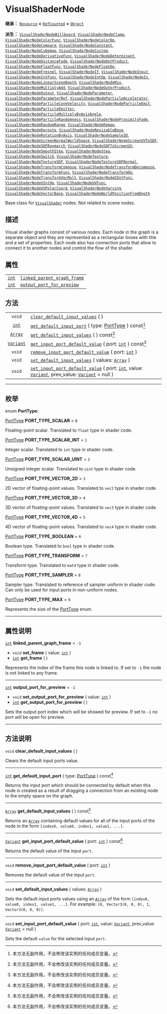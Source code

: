 <!-- ⚠ 请勿编辑本文件 ⚠ -->
<!-- 本文档使用脚本从 WeDot 引擎源码仓库生成。 -->
<!-- 生成脚本：https://github.com/WeDot-Engine/WeDot/tree/4.3/doc/tools/make_md.py； -->
<!-- 原文件：https://github.com/WeDot-Engine/WeDot/tree/4.3/doc/classes/VisualShaderNode.xml。 -->

<div id="_class_visualshadernode"></div>

# VisualShaderNode

**继承：** [`Resource`](class_resource.md) **<** [`RefCounted`](class_refcounted.md) **<** [`Object`](class_object.md)

**派生：** [`VisualShaderNodeBillboard`](class_visualshadernodebillboard.md), [`VisualShaderNodeClamp`](class_visualshadernodeclamp.md), [`VisualShaderNodeColorFunc`](class_visualshadernodecolorfunc.md), [`VisualShaderNodeColorOp`](class_visualshadernodecolorop.md), [`VisualShaderNodeCompare`](class_visualshadernodecompare.md), [`VisualShaderNodeConstant`](class_visualshadernodeconstant.md), [`VisualShaderNodeCubemap`](class_visualshadernodecubemap.md), [`VisualShaderNodeCustom`](class_visualshadernodecustom.md), [`VisualShaderNodeDerivativeFunc`](class_visualshadernodederivativefunc.md), [`VisualShaderNodeDeterminant`](class_visualshadernodedeterminant.md), [`VisualShaderNodeDistanceFade`](class_visualshadernodedistancefade.md), [`VisualShaderNodeDotProduct`](class_visualshadernodedotproduct.md), [`VisualShaderNodeFloatFunc`](class_visualshadernodefloatfunc.md), [`VisualShaderNodeFloatOp`](class_visualshadernodefloatop.md), [`VisualShaderNodeFresnel`](class_visualshadernodefresnel.md), [`VisualShaderNodeIf`](class_visualshadernodeif.md), [`VisualShaderNodeInput`](class_visualshadernodeinput.md), [`VisualShaderNodeIntFunc`](class_visualshadernodeintfunc.md), [`VisualShaderNodeIntOp`](class_visualshadernodeintop.md), [`VisualShaderNodeIs`](class_visualshadernodeis.md), [`VisualShaderNodeLinearSceneDepth`](class_visualshadernodelinearscenedepth.md), [`VisualShaderNodeMix`](class_visualshadernodemix.md), [`VisualShaderNodeMultiplyAdd`](class_visualshadernodemultiplyadd.md), [`VisualShaderNodeOuterProduct`](class_visualshadernodeouterproduct.md), [`VisualShaderNodeOutput`](class_visualshadernodeoutput.md), [`VisualShaderNodeParameter`](class_visualshadernodeparameter.md), [`VisualShaderNodeParameterRef`](class_visualshadernodeparameterref.md), [`VisualShaderNodeParticleAccelerator`](class_visualshadernodeparticleaccelerator.md), [`VisualShaderNodeParticleConeVelocity`](class_visualshadernodeparticleconevelocity.md), [`VisualShaderNodeParticleEmit`](class_visualshadernodeparticleemit.md), [`VisualShaderNodeParticleEmitter`](class_visualshadernodeparticleemitter.md), [`VisualShaderNodeParticleMultiplyByAxisAngle`](class_visualshadernodeparticlemultiplybyaxisangle.md), [`VisualShaderNodeParticleRandomness`](class_visualshadernodeparticlerandomness.md), [`VisualShaderNodeProximityFade`](class_visualshadernodeproximityfade.md), [`VisualShaderNodeRandomRange`](class_visualshadernoderandomrange.md), [`VisualShaderNodeRemap`](class_visualshadernoderemap.md), [`VisualShaderNodeReroute`](class_visualshadernodereroute.md), [`VisualShaderNodeResizableBase`](class_visualshadernoderesizablebase.md), [`VisualShaderNodeRotationByAxis`](class_visualshadernoderotationbyaxis.md), [`VisualShaderNodeSample3D`](class_visualshadernodesample3d.md), [`VisualShaderNodeScreenNormalWorldSpace`](class_visualshadernodescreennormalworldspace.md), [`VisualShaderNodeScreenUVToSDF`](class_visualshadernodescreenuvtosdf.md), [`VisualShaderNodeSDFRaymarch`](class_visualshadernodesdfraymarch.md), [`VisualShaderNodeSDFToScreenUV`](class_visualshadernodesdftoscreenuv.md), [`VisualShaderNodeSmoothStep`](class_visualshadernodesmoothstep.md), [`VisualShaderNodeStep`](class_visualshadernodestep.md), [`VisualShaderNodeSwitch`](class_visualshadernodeswitch.md), [`VisualShaderNodeTexture`](class_visualshadernodetexture.md), [`VisualShaderNodeTextureSDF`](class_visualshadernodetexturesdf.md), [`VisualShaderNodeTextureSDFNormal`](class_visualshadernodetexturesdfnormal.md), [`VisualShaderNodeTransformCompose`](class_visualshadernodetransformcompose.md), [`VisualShaderNodeTransformDecompose`](class_visualshadernodetransformdecompose.md), [`VisualShaderNodeTransformFunc`](class_visualshadernodetransformfunc.md), [`VisualShaderNodeTransformOp`](class_visualshadernodetransformop.md), [`VisualShaderNodeTransformVecMult`](class_visualshadernodetransformvecmult.md), [`VisualShaderNodeUIntFunc`](class_visualshadernodeuintfunc.md), [`VisualShaderNodeUIntOp`](class_visualshadernodeuintop.md), [`VisualShaderNodeUVFunc`](class_visualshadernodeuvfunc.md), [`VisualShaderNodeUVPolarCoord`](class_visualshadernodeuvpolarcoord.md), [`VisualShaderNodeVarying`](class_visualshadernodevarying.md), [`VisualShaderNodeVectorBase`](class_visualshadernodevectorbase.md), [`VisualShaderNodeWorldPositionFromDepth`](class_visualshadernodeworldpositionfromdepth.md)

Base class for [`VisualShader`](class_visualshader.md) nodes. Not related to scene nodes.

## 描述

Visual shader graphs consist of various nodes. Each node in the graph is a separate object and they are represented as a rectangular boxes with title and a set of properties. Each node also has connection ports that allow to connect it to another nodes and control the flow of the shader.

## 属性

|||
|:-:|:--|
| [`int`](class_int.md) | [`linked_parent_graph_frame`](#class_visualshadernode_property_linked_parent_graph_frame) | ``-1`` |
| [`int`](class_int.md) | [`output_port_for_preview`](#class_visualshadernode_property_output_port_for_preview)     | ``-1`` |

## 方法

|||
|:-:|:--|
| `void`                        | [`clear_default_input_values`](#class_visualshadernode_method_clear_default_input_values) ( )                                                                                                                         |
| [`int`](class_int.md)         | [`get_default_input_port`](#class_visualshadernode_method_get_default_input_port) ( type: [PortType](#enum_visualshadernode_porttype) ) const[^const]                                                                 |
| [`Array`](class_array.md)     | [`get_default_input_values`](#class_visualshadernode_method_get_default_input_values) ( ) const[^const]                                                                                                               |
| [`Variant`](class_variant.md) | [`get_input_port_default_value`](#class_visualshadernode_method_get_input_port_default_value) ( port: [`int`](class_int.md) ) const[^const]                                                                           |
| `void`                        | [`remove_input_port_default_value`](#class_visualshadernode_method_remove_input_port_default_value) ( port: [`int`](class_int.md) )                                                                                   |
| `void`                        | [`set_default_input_values`](#class_visualshadernode_method_set_default_input_values) ( values: [`Array`](class_array.md) )                                                                                           |
| `void`                        | [`set_input_port_default_value`](#class_visualshadernode_method_set_input_port_default_value) ( port: [`int`](class_int.md), value: [`Variant`](class_variant.md), prev_value: [`Variant`](class_variant.md) = null ) |

<!-- rst-class:: classref-section-separator -->

---

## 枚举

<div id="_class_enum_visualshadernode_porttype"></div>

enum **PortType**: <div id="enum_visualshadernode_porttype"></div>

<div id="_class_visualshadernode_constant_port_type_scalar"></div>

[PortType](#enum_visualshadernode_porttype) **PORT_TYPE_SCALAR** = ``0``

Floating-point scalar. Translated to `float` type in shader code.

<div id="_class_visualshadernode_constant_port_type_scalar_int"></div>

[PortType](#enum_visualshadernode_porttype) **PORT_TYPE_SCALAR_INT** = ``1``

Integer scalar. Translated to `int` type in shader code.

<div id="_class_visualshadernode_constant_port_type_scalar_uint"></div>

[PortType](#enum_visualshadernode_porttype) **PORT_TYPE_SCALAR_UINT** = ``2``

Unsigned integer scalar. Translated to `uint` type in shader code.

<div id="_class_visualshadernode_constant_port_type_vector_2d"></div>

[PortType](#enum_visualshadernode_porttype) **PORT_TYPE_VECTOR_2D** = ``3``

2D vector of floating-point values. Translated to `vec2` type in shader code.

<div id="_class_visualshadernode_constant_port_type_vector_3d"></div>

[PortType](#enum_visualshadernode_porttype) **PORT_TYPE_VECTOR_3D** = ``4``

3D vector of floating-point values. Translated to `vec3` type in shader code.

<div id="_class_visualshadernode_constant_port_type_vector_4d"></div>

[PortType](#enum_visualshadernode_porttype) **PORT_TYPE_VECTOR_4D** = ``5``

4D vector of floating-point values. Translated to `vec4` type in shader code.

<div id="_class_visualshadernode_constant_port_type_boolean"></div>

[PortType](#enum_visualshadernode_porttype) **PORT_TYPE_BOOLEAN** = ``6``

Boolean type. Translated to `bool` type in shader code.

<div id="_class_visualshadernode_constant_port_type_transform"></div>

[PortType](#enum_visualshadernode_porttype) **PORT_TYPE_TRANSFORM** = ``7``

Transform type. Translated to `mat4` type in shader code.

<div id="_class_visualshadernode_constant_port_type_sampler"></div>

[PortType](#enum_visualshadernode_porttype) **PORT_TYPE_SAMPLER** = ``8``

Sampler type. Translated to reference of sampler uniform in shader code. Can only be used for input ports in non-uniform nodes.

<div id="_class_visualshadernode_constant_port_type_max"></div>

[PortType](#enum_visualshadernode_porttype) **PORT_TYPE_MAX** = ``9``

Represents the size of the [PortType](#enum_visualshadernode_porttype) enum.

<!-- rst-class:: classref-section-separator -->

---

## 属性说明

<div id="_class_visualshadernode_property_linked_parent_graph_frame"></div>

[`int`](class_int.md) **linked_parent_graph_frame** = ``-1`` <div id="class_visualshadernode_property_linked_parent_graph_frame"></div>

- `void` **set_frame** ( value: [`int`](class_int.md) )
- [`int`](class_int.md) **get_frame** ( )

Represents the index of the frame this node is linked to. If set to `-1` the node is not linked to any frame.

<!-- rst-class:: classref-item-separator -->

---

<div id="_class_visualshadernode_property_output_port_for_preview"></div>

[`int`](class_int.md) **output_port_for_preview** = ``-1`` <div id="class_visualshadernode_property_output_port_for_preview"></div>

- `void` **set_output_port_for_preview** ( value: [`int`](class_int.md) )
- [`int`](class_int.md) **get_output_port_for_preview** ( )

Sets the output port index which will be showed for preview. If set to `-1` no port will be open for preview.

<!-- rst-class:: classref-section-separator -->

---

## 方法说明

<div id="_class_visualshadernode_method_clear_default_input_values"></div>

`void` **clear_default_input_values** ( )<div id="class_visualshadernode_method_clear_default_input_values"></div>

Clears the default input ports value.

<!-- rst-class:: classref-item-separator -->

---

<div id="_class_visualshadernode_method_get_default_input_port"></div>

[`int`](class_int.md) **get_default_input_port** ( type: [PortType](#enum_visualshadernode_porttype) ) const[^const]<div id="class_visualshadernode_method_get_default_input_port"></div>

Returns the input port which should be connected by default when this node is created as a result of dragging a connection from an existing node to the empty space on the graph.

<!-- rst-class:: classref-item-separator -->

---

<div id="_class_visualshadernode_method_get_default_input_values"></div>

[`Array`](class_array.md) **get_default_input_values** ( ) const[^const]<div id="class_visualshadernode_method_get_default_input_values"></div>

Returns an [`Array`](class_array.md) containing default values for all of the input ports of the node in the form `[index0, value0, index1, value1, ...]`.

<!-- rst-class:: classref-item-separator -->

---

<div id="_class_visualshadernode_method_get_input_port_default_value"></div>

[`Variant`](class_variant.md) **get_input_port_default_value** ( port: [`int`](class_int.md) ) const[^const]<div id="class_visualshadernode_method_get_input_port_default_value"></div>

Returns the default value of the input `port`.

<!-- rst-class:: classref-item-separator -->

---

<div id="_class_visualshadernode_method_remove_input_port_default_value"></div>

`void` **remove_input_port_default_value** ( port: [`int`](class_int.md) )<div id="class_visualshadernode_method_remove_input_port_default_value"></div>

Removes the default value of the input `port`.

<!-- rst-class:: classref-item-separator -->

---

<div id="_class_visualshadernode_method_set_default_input_values"></div>

`void` **set_default_input_values** ( values: [`Array`](class_array.md) )<div id="class_visualshadernode_method_set_default_input_values"></div>

Sets the default input ports values using an [`Array`](class_array.md) of the form `[index0, value0, index1, value1, ...]`. For example: `[0, Vector3(0, 0, 0), 1, Vector3(0, 0, 0)]`.

<!-- rst-class:: classref-item-separator -->

---

<div id="_class_visualshadernode_method_set_input_port_default_value"></div>

`void` **set_input_port_default_value** ( port: [`int`](class_int.md), value: [`Variant`](class_variant.md), prev_value: [`Variant`](class_variant.md) = null )<div id="class_visualshadernode_method_set_input_port_default_value"></div>

Sets the default `value` for the selected input `port`.

[^virtual]: 本方法通常需要用户覆盖才能生效。
[^const]: 本方法无副作用，不会修改该实例的任何成员变量。
[^vararg]: 本方法除了能接受在此处描述的参数外，还能够继续接受任意数量的参数。
[^constructor]: 本方法用于构造某个类型。
[^static]: 调用本方法无需实例，可直接使用类名进行调用。
[^operator]: 本方法描述的是使用本类型作为左操作数的有效运算符。
[^bitfield]: 这个值是由下列位标志构成位掩码的整数。
[^void]: 无返回值。
